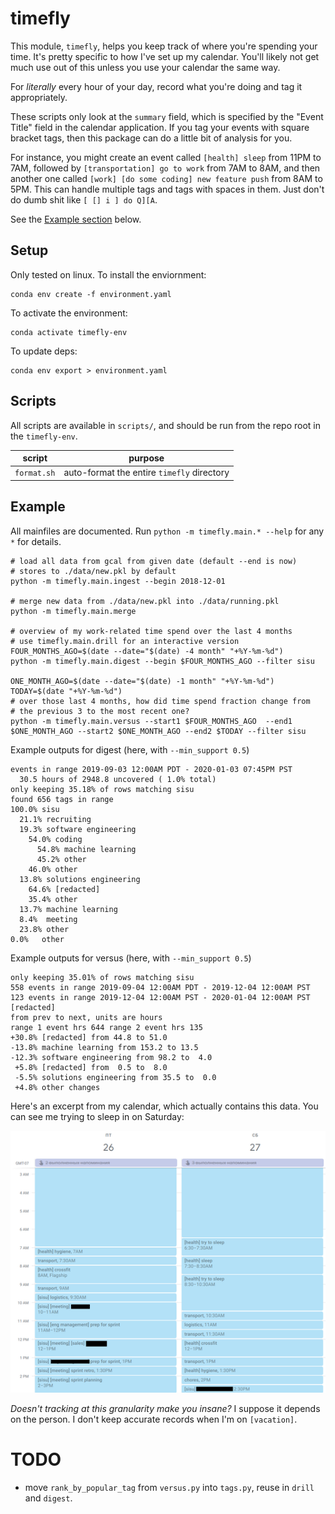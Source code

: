 # timefly

This module, `timefly`, helps you keep track of where you're spending your time.
It's pretty specific to how I've set up my calendar. You'll likely not get much use
out of this unless you use your calendar the same way.

For *literally* every hour of your day, record what you're doing and tag it appropriately.

These scripts only look at the `summary` field, which is specified by the "Event Title" field
in the calendar application. If you tag your events with square bracket tags, then this package
can do a little bit of analysis for you.

For instance, you might create an event called `[health] sleep` from 11PM to 7AM, followed by
`[transportation] go to work` from 7AM to 8AM, and then another one called
`[work] [do some coding] new feature push` from 8AM to 5PM. This can handle multiple tags
and tags with spaces in them. Just don't do dumb shit like `[ [] i ] do Q][A`.

See the [Example section](#example) below.

## Setup

Only tested on linux. To install the enviornment:

```
conda env create -f environment.yaml
```

To activate the environment:

```
conda activate timefly-env
```

To update deps:

```
conda env export > environment.yaml
```



## Scripts

All scripts are available in `scripts/`, and should be run from the repo root in the `timefly-env`.

| script | purpose |
| ------ | ------- |
| `format.sh` | auto-format the entire `timefly` directory |

## Example

All mainfiles are documented. Run `python -m timefly.main.* --help` for any `*` for details.

```{bash}
# load all data from gcal from given date (default --end is now)
# stores to ./data/new.pkl by default
python -m timefly.main.ingest --begin 2018-12-01

# merge new data from ./data/new.pkl into ./data/running.pkl
python -m timefly.main.merge

# overview of my work-related time spend over the last 4 months
# use timefly.main.drill for an interactive version
FOUR_MONTHS_AGO=$(date --date="$(date) -4 month" "+%Y-%m-%d")
python -m timefly.main.digest --begin $FOUR_MONTHS_AGO --filter sisu

ONE_MONTH_AGO=$(date --date="$(date) -1 month" "+%Y-%m-%d")
TODAY=$(date "+%Y-%m-%d")
# over those last 4 months, how did time spend fraction change from
# the previous 3 to the most recent one?
python -m timefly.main.versus --start1 $FOUR_MONTHS_AGO  --end1 $ONE_MONTH_AGO --start2 $ONE_MONTH_AGO --end2 $TODAY --filter sisu
```

Example outputs for digest (here, with `--min_support 0.5`)
```
events in range 2019-09-03 12:00AM PDT - 2020-01-03 07:45PM PST
  30.5 hours of 2948.8 uncovered ( 1.0% total)
only keeping 35.18% of rows matching sisu
found 656 tags in range
100.0% sisu
  21.1% recruiting
  19.3% software engineering
    54.0% coding
      54.8% machine learning
      45.2% other
    46.0% other
  13.8% solutions engineering
    64.6% [redacted]
    35.4% other
  13.7% machine learning
  8.4%  meeting
  23.8% other
0.0%   other
```
Example outputs for versus (here, with `--min_support 0.5`)
```
only keeping 35.01% of rows matching sisu
558 events in range 2019-09-04 12:00AM PDT - 2019-12-04 12:00AM PST
123 events in range 2019-12-04 12:00AM PST - 2020-01-04 12:00AM PST
[redacted]
from prev to next, units are hours
range 1 event hrs 644 range 2 event hrs 135
+30.8% [redacted] from 44.8 to 51.0
-13.8% machine learning from 153.2 to 13.5
-12.3% software engineering from 98.2 to  4.0
 +5.8% [redacted] from  0.5 to  8.0
 -5.5% solutions engineering from 35.5 to  0.0
 +4.8% other changes
```

Here's an excerpt from my calendar, which actually contains this data. You can see me trying to sleep in on Saturday:

![calendar](cal.png)

_Doesn't tracking at this granularity make you insane?_ I suppose it depends on the person. I don't keep accurate records when I'm on `[vacation]`.

# TODO

* move `rank_by_popular_tag` from `versus.py` into `tags.py`, reuse in `drill` and `digest`.
